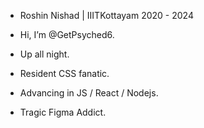 - Roshin Nishad | IIITKottayam 2020 - 2024

- Hi, I’m @GetPsyched6.
- Up all night.
- Resident CSS fanatic.
- Advancing in JS / React / Nodejs.
- Tragic Figma Addict.

<!---
GetPsyched6/GetPsyched6 is a ✨ special ✨ repository because its `README.md` (this file) appears on your GitHub profile.
You can click the Preview link to take a look at your changes.
--->
